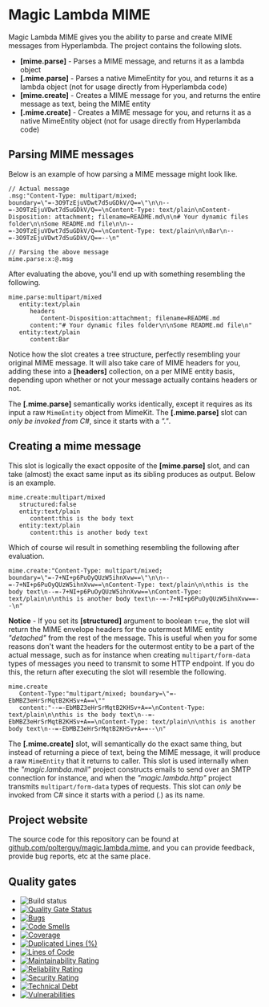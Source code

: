 
# Magic Lambda MIME

Magic Lambda MIME gives you the ability to parse and create MIME messages from Hyperlambda.
The project contains the following slots.

* __[mime.parse]__ - Parses a MIME message, and returns it as a lambda object
* __[.mime.parse]__ - Parses a native MimeEntity for you, and returns it as a lambda object (not for usage directly from Hyperlambda code)
* __[mime.create]__ - Creates a MIME message for you, and returns the entire message as text, being the MIME entity
* __[.mime.create]__ - Creates a MIME message for you, and returns it as a native MimeEntity object (not for usage directly from Hyperlambda code)

## Parsing MIME messages

Below is an example of how parsing a MIME message might look like.

```
// Actual message
.msg:"Content-Type: multipart/mixed; boundary=\"=-3O9TzEjuVDwt7d5uGDkV/Q==\"\n\n--=-3O9TzEjuVDwt7d5uGDkV/Q==\nContent-Type: text/plain\nContent-Disposition: attachment; filename=README.md\n\n# Your dynamic files folder\n\nSome README.md file\n\n--=-3O9TzEjuVDwt7d5uGDkV/Q==\nContent-Type: text/plain\n\nBar\n--=-3O9TzEjuVDwt7d5uGDkV/Q==--\n"

// Parsing the above message
mime.parse:x:@.msg
```

After evaluating the above, you'll end up with something resembling the following.

```
mime.parse:multipart/mixed
   entity:text/plain
      headers
         Content-Disposition:attachment; filename=README.md
      content:"# Your dynamic files folder\n\nSome README.md file\n"
   entity:text/plain
      content:Bar
```

Notice how the slot creates a tree structure, perfectly resembling your original MIME message. It will also take care of
MIME headers for you, adding these into a **[headers]** collection, on a per MIME entity basis, depending upon whether or not
your message actually contains headers or not.

The **[.mime.parse]** semantically works identically, except it requires as its input a raw `MimeEntity` object from MimeKit.
The **[.mime.parse]** slot can _only be invoked from C#_, since it starts with a _"."_.

## Creating a mime message

This slot is logically the exact opposite of the **[mime.parse]** slot, and can take (almost) the exact same input as
its sibling produces as output. Below is an example.

```
mime.create:multipart/mixed
   structured:false
   entity:text/plain
      content:this is the body text
   entity:text/plain
      content:this is another body text
```

Which of course wil result in something resembling the following after evaluation.

```
mime.create:"Content-Type: multipart/mixed; boundary=\"=-7+NI+p6PuOyQUzW5ihnXvw==\"\n\n--=-7+NI+p6PuOyQUzW5ihnXvw==\nContent-Type: text/plain\n\nthis is the body text\n--=-7+NI+p6PuOyQUzW5ihnXvw==\nContent-Type: text/plain\n\nthis is another body text\n--=-7+NI+p6PuOyQUzW5ihnXvw==--\n"
```

**Notice** - If you set its **[structured]** argument to boolean `true`, the slot will return the MIME envelope headers
for the outermost MIME entity _"detached"_ from the rest of the message. This is useful when you for some reasons don't want
the headers for the outermost entity to be a part of the actual message, such as for instance when creating `multipart/form-data`
types of messages you need to transmit to some HTTP endpoint. If you do this, the return after executing the slot will
resemble the following.

```
mime.create
   Content-Type:"multipart/mixed; boundary=\"=-EbMBZ3eHrSrMqtB2KHSv+A==\""
   content:"--=-EbMBZ3eHrSrMqtB2KHSv+A==\nContent-Type: text/plain\n\nthis is the body text\n--=-EbMBZ3eHrSrMqtB2KHSv+A==\nContent-Type: text/plain\n\nthis is another body text\n--=-EbMBZ3eHrSrMqtB2KHSv+A==--\n"
```

The **[.mime.create]** slot, will semantically do the exact same thing, but instead of returning a piece of text,
being the MIME message, it will produce a raw `MimeEntity` that it returns to caller. This slot is used internally
when the _"magic.lambda.mail"_ project constructs emails to send over an SMTP connection for instance, and when
the _"magic.lambda.http"_ project transmits `multipart/form-data` types of requests. This slot can _only_ be
invoked from C# since it starts with a period (.) as its name.

## Project website

The source code for this repository can be found at [github.com/polterguy/magic.lambda.mime](https://github.com/polterguy/magic.lambda.mime), and you can provide feedback, provide bug reports, etc at the same place.

## Quality gates

- ![Build status](https://github.com/polterguy/magic.lambda.mime/actions/workflows/build.yaml/badge.svg)
- [![Quality Gate Status](https://sonarcloud.io/api/project_badges/measure?project=polterguy_magic.lambda.mime&metric=alert_status)](https://sonarcloud.io/dashboard?id=polterguy_magic.lambda.mime)
- [![Bugs](https://sonarcloud.io/api/project_badges/measure?project=polterguy_magic.lambda.mime&metric=bugs)](https://sonarcloud.io/dashboard?id=polterguy_magic.lambda.mime)
- [![Code Smells](https://sonarcloud.io/api/project_badges/measure?project=polterguy_magic.lambda.mime&metric=code_smells)](https://sonarcloud.io/dashboard?id=polterguy_magic.lambda.mime)
- [![Coverage](https://sonarcloud.io/api/project_badges/measure?project=polterguy_magic.lambda.mime&metric=coverage)](https://sonarcloud.io/dashboard?id=polterguy_magic.lambda.mime)
- [![Duplicated Lines (%)](https://sonarcloud.io/api/project_badges/measure?project=polterguy_magic.lambda.mime&metric=duplicated_lines_density)](https://sonarcloud.io/dashboard?id=polterguy_magic.lambda.mime)
- [![Lines of Code](https://sonarcloud.io/api/project_badges/measure?project=polterguy_magic.lambda.mime&metric=ncloc)](https://sonarcloud.io/dashboard?id=polterguy_magic.lambda.mime)
- [![Maintainability Rating](https://sonarcloud.io/api/project_badges/measure?project=polterguy_magic.lambda.mime&metric=sqale_rating)](https://sonarcloud.io/dashboard?id=polterguy_magic.lambda.mime)
- [![Reliability Rating](https://sonarcloud.io/api/project_badges/measure?project=polterguy_magic.lambda.mime&metric=reliability_rating)](https://sonarcloud.io/dashboard?id=polterguy_magic.lambda.mime)
- [![Security Rating](https://sonarcloud.io/api/project_badges/measure?project=polterguy_magic.lambda.mime&metric=security_rating)](https://sonarcloud.io/dashboard?id=polterguy_magic.lambda.mime)
- [![Technical Debt](https://sonarcloud.io/api/project_badges/measure?project=polterguy_magic.lambda.mime&metric=sqale_index)](https://sonarcloud.io/dashboard?id=polterguy_magic.lambda.mime)
- [![Vulnerabilities](https://sonarcloud.io/api/project_badges/measure?project=polterguy_magic.lambda.mime&metric=vulnerabilities)](https://sonarcloud.io/dashboard?id=polterguy_magic.lambda.mime)
